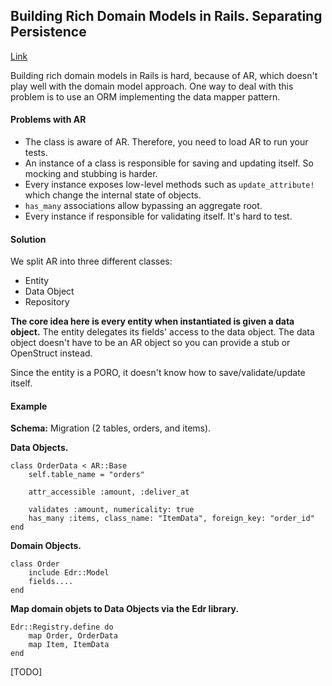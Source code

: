 ## Building Rich Domain Models in Rails. Separating Persistence
[Link](http://victorsavkin.com/post/41016739721/building-rich-domain-models-in-rails-separating)

Building rich domain models in Rails is hard, because of AR, which doesn't play well with the domain model approach. One way to deal with this problem is to use an ORM implementing the data mapper pattern.

#### Problems with AR
- The class is aware of AR. Therefore, you need to load AR to run your tests.
- An instance of a class is responsible for saving and updating itself. So mocking and stubbing is harder.
- Every instance exposes low-level methods such as `update_attribute!` which change the internal state of objects.
- `has_many` associations allow bypassing an aggregate root.
- Every instance if responsible for validating itself. It's hard to test. 

#### Solution
We split AR into three different classes:

- Entity
- Data Object
- Repository

__The core idea here is every entity when instantiated is given a data object.__ The entity delegates its fields' access to the data object. The data object doesn't have to be an AR object so you can provide a stub or OpenStruct instead.

Since the entity is a PORO, it doesn't know how to save/validate/update itself.

#### Example

__Schema:__ Migration (2 tables, orders, and items).

__Data Objects.__

    class OrderData < AR::Base
        self.table_name = "orders"

        attr_accessible :amount, :deliver_at

        validates :amount, numericality: true
        has_many :items, class_name: "ItemData", foreign_key: "order_id"
    end

__Domain Objects.__

    class Order
        include Edr::Model
        fields....
    end

__Map domain objets to Data Objects via the Edr library.__

    Edr::Registry.define do
        map Order, OrderData
        map Item, ItemData
    end

[TODO]

